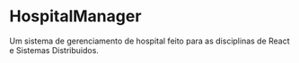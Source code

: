 # HospitalManager
Um sistema de gerenciamento de hospital feito para as disciplinas de React e Sistemas Distribuidos.
